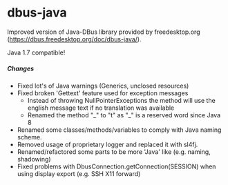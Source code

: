 # dbus-java
Improved version of Java-DBus library provided by freedesktop.org (https://dbus.freedesktop.org/doc/dbus-java/).

Java 1.7 compatible!

##### Changes
  - Fixed lot's of Java warnings (Generics, unclosed resources)
  - Fixed broken 'Gettext' feature used for exception messages
    - Instead of throwing NullPointerExceptions the method will use the english message text if no translation was available
    - Renamed the method "\_" to "t" as "\_" is a reserved word since Java 8
  - Renamed some classes/methods/variables to comply with Java naming scheme.
  - Removed usage of proprietary logger and replaced it with sl4fj.
  - Renamed/refactored some parts to be more 'Java' like (e.g. naming, shadowing)
  - Fixed problems with DbusConnection.getConnection(SESSION) when using display export (e.g. SSH X11 forward)
